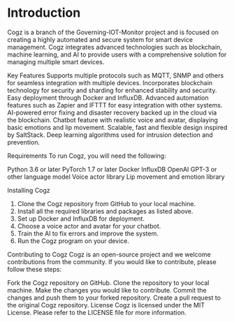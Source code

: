 # Introduction
Cogz is a branch of the Governing-IOT-Monitor project and is focused on creating a highly automated and secure system for smart device management.
Cogz integrates advanced technologies such as blockchain, machine learning, and AI to provide users with a comprehensive solution for managing multiple smart devices.

Key Features
Supports multiple protocols such as MQTT, SNMP and others for seamless integration with multiple devices.
Incorporates blockchain technology for security and sharding for enhanced stability and security.
Easy deployment through Docker and InfluxDB.
Advanced automation features such as Zapier and IFTTT for easy integration with other systems.
AI-powered error fixing and disaster recovery backed up in the cloud via the blockchain.
Chatbot feature with realistic voice and avatar, displaying basic emotions and lip movement.
Scalable, fast and flexible design inspired by SaltStack.
Deep learning algorithms used for intrusion detection and prevention.

Requirements
To run Cogz, you will need the following:

Python 3.6 or later
PyTorch 1.7 or later
Docker
InfluxDB
OpenAI GPT-3 or other language model
Voice actor library
Lip movement and emotion library

Installing Cogz
1. Clone the Cogz repository from GitHub to your local machine.
2. Install all the required libraries and packages as listed above.
3. Set up Docker and InfluxDB for deployment.
4. Choose a voice actor and avatar for your chatbot.
5. Train the AI to fix errors and improve the system.
6. Run the Cogz program on your device.

Contributing to Cogz
Cogz is an open-source project and we welcome contributions from the community. If you would like to contribute, please follow these steps:

Fork the Cogz repository on GitHub.
Clone the repository to your local machine.
Make the changes you would like to contribute.
Commit the changes and push them to your forked repository.
Create a pull request to the original Cogz repository.
License
Cogz is licensed under the MIT License. Please refer to the LICENSE file for more information.
